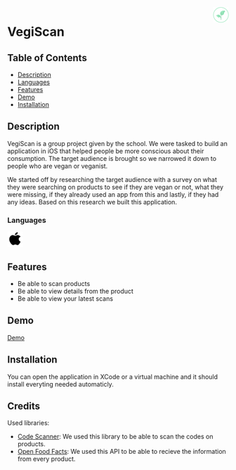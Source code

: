 <img align="right" src="../Portfolio/assets/projects/vegiscan-logo.png" width="35" />

# VegiScan

## Table of Contents
- [Description](#description)
- [Languages](#languages)
- [Features](#features)
- [Demo](#demo)
- [Installation](#installation)

## Description
VegiScan is a group project given by the school. We were tasked to build an application in iOS that helped people be more conscious about their consumption. The target audience is brought so we narrowed it down to people who are vegan or veganist. 

We started off by researching the target audience with a survey on what they were searching on products to see if they are vegan or not, what they were missing, if they already used an app from this and lastly, if they had any ideas. 
Based on this research we built this application. 

### Languages

<p float="left">
    <img src="../Portfolio/assets/icons/skills/apple.svg" width="35" />
</p>

## Features
- Be able to scan products
- Be able to view details from the product
- Be able to view your latest scans

## Demo
[Demo](../Portfolio/assets/projects/vegiscan/vegiscan.mp4)

## Installation
You can open the application in XCode or a virtual machine and it should install everyting needed automaticly. 

## Credits 
Used libraries:
- [Code Scanner](https://github.com/twostraws/CodeScanner): We used this library to be able to scan the codes on products.
- [Open Food Facts](https://world.openfoodfacts.org/): We used this API to be able to recieve the information from every product. 
